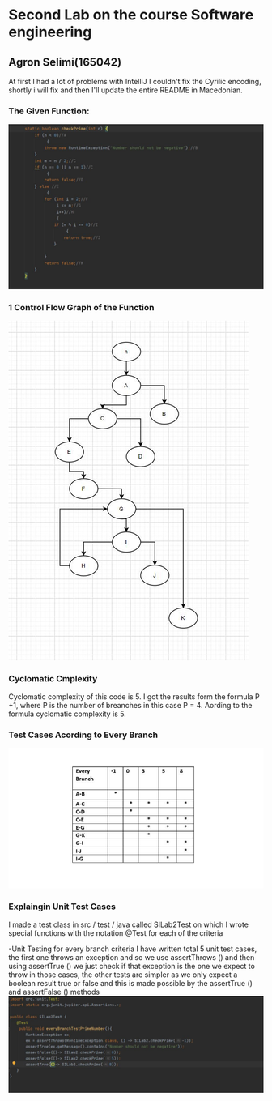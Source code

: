 # Second Lab on the course Software engineering
## Agron Selimi(165042) 
At first I had a lot of problems with IntelliJ I couldn't fix the Cyrilic encoding, shortly i will  fix 
and then I'll  update the entire README in Macedonian. 

### The Given Function:
![GivenFunction](Images/Given%20Function.JPG)

### 1 Control Flow Graph of the Function 

![Control Flow Graph Image](Images/Control%20Flow%20Graph.JPG)
 
### Cyclomatic Cmplexity  
Cyclomatic complexity of this code is 5. I got the results form the formula P +1, 
where P is the number of breanches in this case P = 4. Aording to the formula cyclomatic complexity is 5.


### Test Cases Acording to Every Branch 
![Test Cases Acordin to Every Branch](Images/EveryBranchTest.JPG)

### Explaingin Unit Test Cases
I made a test class in src / test / java called SILab2Test on which I wrote special functions with 
the notation @Test for each of the criteria

-Unit Testing for every branch criteria 
I have written total  5 unit test cases, the first one throws an exception and so we 
use assertThrows () and then using assertTrue () we just check if that exception is the one we expect to throw in those 
cases, the other tests are simpler as we only expect a boolean result true or false and this is made possible by the
 assertTrue () and assertFalse () methods
 ![Unit Testig](Images/Unit%20Test%20Case.JPG)
 
